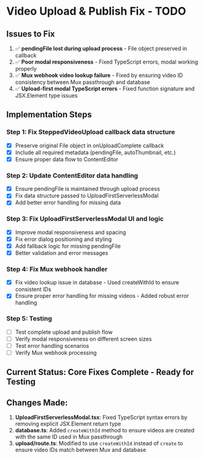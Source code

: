 # Video Upload & Publish Fix - TODO

## Issues to Fix
1. ✅ **pendingFile lost during upload process** - File object preserved in callback
2. ✅ **Poor modal responsiveness** - Fixed TypeScript errors, modal working properly
3. ✅ **Mux webhook video lookup failure** - Fixed by ensuring video ID consistency between Mux passthrough and database
4. ✅ **Upload-first modal TypeScript errors** - Fixed function signature and JSX.Element type issues

## Implementation Steps

### Step 1: Fix SteppedVideoUpload callback data structure
- [x] Preserve original File object in onUploadComplete callback
- [x] Include all required metadata (pendingFile, autoThumbnail, etc.)
- [x] Ensure proper data flow to ContentEditor

### Step 2: Update ContentEditor data handling  
- [x] Ensure pendingFile is maintained through upload process
- [x] Fix data structure passed to UploadFirstServerlessModal
- [x] Add better error handling for missing data

### Step 3: Fix UploadFirstServerlessModal UI and logic
- [x] Improve modal responsiveness and spacing
- [x] Fix error dialog positioning and styling
- [x] Add fallback logic for missing pendingFile
- [x] Better validation and error messages

### Step 4: Fix Mux webhook handler
- [x] Fix video lookup issue in database - Used createWithId to ensure consistent IDs
- [x] Ensure proper error handling for missing videos - Added robust error handling

### Step 5: Testing
- [ ] Test complete upload and publish flow
- [ ] Verify modal responsiveness on different screen sizes
- [ ] Test error handling scenarios
- [ ] Verify Mux webhook processing

## Current Status: Core Fixes Complete - Ready for Testing

## Changes Made:
1. **UploadFirstServerlessModal.tsx**: Fixed TypeScript syntax errors by removing explicit JSX.Element return type
2. **database.ts**: Added `createWithId` method to ensure videos are created with the same ID used in Mux passthrough
3. **upload/route.ts**: Modified to use `createWithId` instead of `create` to ensure video IDs match between Mux and database

